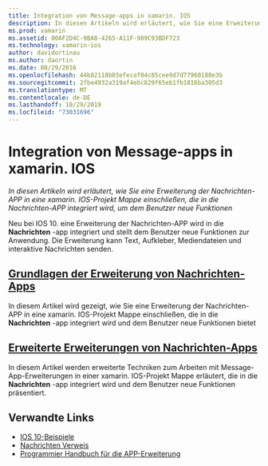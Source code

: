 ```yaml
---
title: Integration von Message-apps in xamarin. IOS
description: In diesen Artikeln wird erläutert, wie Sie eine Erweiterung der Nachrichten-APP in eine xamarin. IOS-Projekt Mappe einschließen, die in die Nachrichten-APP integriert wird, um dem Benutzer neue Funktionen
ms.prod: xamarin
ms.assetid: 00AF2D4C-9BA8-4265-A11F-989C93BDF723
ms.technology: xamarin-ios
author: davidortinau
ms.author: daortin
ms.date: 08/29/2016
ms.openlocfilehash: 44b82118b03efecaf04c85cee9d7d77960180e3b
ms.sourcegitcommit: 2fbe4932a319af4ebc829f65eb1fb1816ba305d3
ms.translationtype: MT
ms.contentlocale: de-DE
ms.lasthandoff: 10/29/2019
ms.locfileid: "73031696"
---
```

# <a name="message-app-integration-in-xamarinios"></a>Integration von Message-apps in xamarin. IOS

_In diesen Artikeln wird erläutert, wie Sie eine Erweiterung der Nachrichten-APP in eine xamarin. IOS-Projekt Mappe einschließen, die in die Nachrichten-APP integriert wird, um dem Benutzer neue Funktionen_

Neu bei IOS 10. eine Erweiterung der Nachrichten-APP wird in die **Nachrichten** -app integriert und stellt dem Benutzer neue Funktionen zur Anwendung. Die Erweiterung kann Text, Aufkleber, Mediendateien und interaktive Nachrichten senden.

## <a name="message-app-extension-basicsiosplatformmessage-app-integrationintro-to-message-app-extensionsmd"></a>[Grundlagen der Erweiterung von Nachrichten-Apps](~/ios/platform/message-app-integration/intro-to-message-app-extensions.md)

In diesem Artikel wird gezeigt, wie Sie eine Erweiterung der Nachrichten-APP in eine xamarin. IOS-Projekt Mappe einschließen, die in die **Nachrichten** -app integriert wird und dem Benutzer neue Funktionen bietet

## <a name="advanced-message-app-extensionsiosplatformmessage-app-integrationintro-to-message-app-extensionsmd"></a>[Erweiterte Erweiterungen von Nachrichten-Apps](~/ios/platform/message-app-integration/intro-to-message-app-extensions.md)

In diesem Artikel werden erweiterte Techniken zum Arbeiten mit Message-App-Erweiterungen in einer xamarin. IOS-Projekt Mappe erläutert, die in die **Nachrichten** -app integriert wird und dem Benutzer neue Funktionen präsentiert.

## <a name="related-links"></a>Verwandte Links

- [IOS 10-Beispiele](https://docs.microsoft.com/samples/browse/?products=xamarin&term=Xamarin.iOS+iOS10)
- [Nachrichten Verweis](https://developer.apple.com/reference/messages)
- [Programmier Handbuch für die APP-Erweiterung](https://developer.apple.com/library/prerelease/content/documentation/General/Conceptual/ExtensibilityPG/index.html#//apple_ref/doc/uid/TP40014214)
